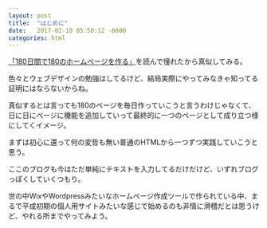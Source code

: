 ```yaml
---
layout: post
title:  "はじめに"
date:   2017-02-10 05:50:12 -0800
categories: html
---
```


<a href="http://jenniferdewalt.com">「180日間で180のホームページを作る」</a>を読んで憧れたから真似してみる。

色々とウェブデザインの勉強はしてるけど、結局実際にやってみなきゃ知ってる証明にはならないからね。

真似するとは言っても180のページを毎日作っていこうと言うわけじゃなくて、日に日にページに機能を追加していって最終的に一つのページとして成り立つ様にしてくイメージ。

まずは初心に還って何の変哲も無い普通のHTMLから一つずつ実践していこうと思う。

ここのブログも今はただ単純にテキストを入力してるだけだけど、いずれブログっぽくしていくつもり。

世の中WixやWordpressみたいなホームページ作成ツールで作られている中、まるで平成初期の個人用サイトみたいな感じで始めるのも非情に滑稽だとは思うけど、やれる所までやってみよう。
	